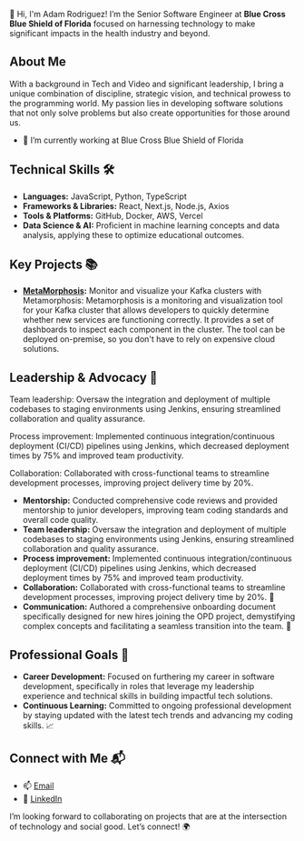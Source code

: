 👋 Hi, I'm Adam Rodriguez! I’m the Senior Software Engineer at **Blue Cross Blue Shield of Florida** focused on harnessing technology to make significant impacts in the health industry and beyond.

## About Me
With a background in Tech and Video and significant leadership, I bring a unique combination of discipline, strategic vision, and technical prowess to the programming world. My passion lies in developing software solutions that not only solve problems but also create opportunities for those around us.

- 🔭 I’m currently working at Blue Cross Blue Shield of Florida

## Technical Skills 🛠️
- **Languages:** JavaScript, Python, TypeScript
- **Frameworks & Libraries:** React, Next.js, Node.js, Axios
- **Tools & Platforms:** GitHub, Docker, AWS, Vercel
- **Data Science & AI:** Proficient in machine learning concepts and data analysis, applying these to optimize educational outcomes.

## Key Projects 📚
- **[MetaMorphosis](https://github.com/oslabs-beta/Metamorphosis):** Monitor and visualize your Kafka clusters with Metamorphosis: Metamorphosis is a monitoring and visualization tool for your Kafka cluster that allows developers to quickly determine whether new services are functioning correctly. It provides a set of dashboards to inspect each component in the cluster. The tool can be deployed on-premise, so you don't have to rely on expensive cloud solutions.


<!--

- **[Web Curriculum](https://github.com/Vets-Who-Code/web-curriculum):** Curating a comprehensive web development curriculum that bridges the gap from novice to job-ready developer.
- **[Prework](https://github.com/Vets-Who-Code/Prework):** Structuring initial coding exercises that prepare veterans for more advanced topics in web development.
- **[VetsWhoCode Extension Pack](https://github.com/Vets-Who-Code/vetswhocode-extension-pack):** Compiling essential VS Code extensions to enhance coding efficiency for our students.
- **[VetsWhoCode VS Code Theme](https://github.com/Vets-Who-Code/vetswhocode-vs-code-theme):** Designing a custom Visual Studio Code theme tailored for our community.

-->

## Leadership & Advocacy 🌟


 
Team leadership: Oversaw the integration and deployment of multiple codebases to staging environments using Jenkins, ensuring streamlined collaboration and quality assurance.
 
Process improvement: Implemented continuous integration/continuous deployment (CI/CD) pipelines using Jenkins, which decreased deployment times by 75% and improved team productivity.
 
Collaboration: Collaborated with cross-functional teams to streamline development processes, improving project delivery time by 20%.
 


- **Mentorship:** Conducted comprehensive code reviews and provided mentorship to junior developers, improving team coding standards and overall code quality.
- **Team leadership:** Oversaw the integration and deployment of multiple codebases to staging environments using Jenkins, ensuring streamlined collaboration and quality assurance.
- **Process improvement:** Implemented continuous integration/continuous deployment (CI/CD) pipelines using Jenkins, which decreased deployment times by 75% and improved team productivity. 
- **Collaboration:** Collaborated with cross-functional teams to streamline development processes, improving project delivery time by 20%. 🤝
- **Communication:** Authored a comprehensive onboarding document specifically designed for new hires joining the OPD project, demystifying complex concepts and facilitating a seamless transition into the team. 🎤

## Professional Goals 🚀
- **Career Development:** Focused on furthering my career in software development, specifically in roles that leverage my leadership experience and technical skills in building impactful tech solutions.
- **Continuous Learning:** Committed to ongoing professional development by staying updated with the latest tech trends and advancing my coding skills. 📈

## Connect with Me 📬
- 📫 [Email](mailto:adamxrodriguez@gmail.com)
- 🔗 [LinkedIn](https://linkedin.com/in/AdamRodriguez)

I’m looking forward to collaborating on projects that are at the intersection of technology and social good. Let’s connect! 🌍


<!--

Here are some ideas to get you started:

- 🔭 I’m currently working on ...
- 🌱 I’m currently learning ...
- 👯 I’m looking to collaborate on ...
- 🤔 I’m looking for help with ...
- 💬 Ask me about ...
- 📫 How to reach me: ...
- ⚡ Fun fact: ...
-->
